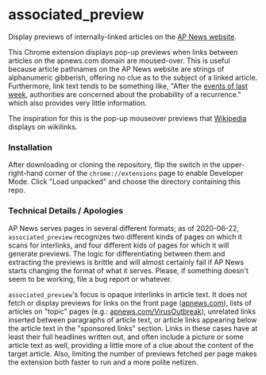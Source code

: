 # associated_preview
Display previews of internally-linked articles on the
[AP News website](https://apnews.com/).

This Chrome extension displays pop-up previews when links between articles
on the apnews.com domain are moused-over. This is useful because article
pathnames on the AP News website are strings of alphanumeric gibberish,
offering no clue as to the subject of a linked article. Furthermore,
link text tends to be something like, "After the
[events of last week](http://not_really_a.link), authorities are concerned
about the probability of a recurrence." which also provides very little
information.

The inspiration for this is the pop-up mouseover previews that
[Wikipedia](https://www.wikipedia.org/) displays on wikilinks.

### Installation

After downloading or cloning the repository, flip the switch in the
upper-right-hand corner of the `chrome://extensions` page to enable Developer
Mode. Click "Load unpacked" and choose the directory containing this repo.

### Technical Details / Apologies

AP News serves pages in several different formats; as of 2020-06-22,
`associated_preview` recognizes two different kinds of pages on which it
scans for interlinks, and four different kids of pages for which it will
generate previews. The logic for differentiating
between them and extracting the previews is brittle and will almost certainly
fail if AP News starts changing the format of what it serves. Please, if
something doesn't seem to be working, file a bug report or whatever.

`associated_preview`'s focus is opaque interlinks in article text. It does
not fetch or display previews for links on the front page
([apnews.com](https://apnews.com/)), lists of articles on "topic" pages
(e.g.: [apnews.com/VirusOutbreak](https://apnews.com/VirusOutbreak)),
unrelated links inserted between paragraphs of article text,
or article links appearing below the article text in the
"sponsored links" section. Links in these cases have at least their full
headlines written out, and often include a picture or some article text
as well, providing a little more of a clue about the content of the
target article. Also, limiting the number of previews fetched per page
makes the extension both faster to run and a more polite netizen.
